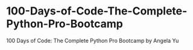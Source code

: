 # 100-Days-of-Code-The-Complete-Python-Pro-Bootcamp

100 Days of Code: The Complete Python Pro Bootcamp by Angela Yu 
